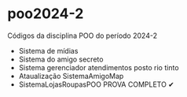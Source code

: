 # poo2024-2
Códigos da disciplina POO do período 2024-2

- Sistema de mídias 
- Sistema do amigo secreto 
- Sistema gerenciador atendimentos posto rio tinto 
- Ataualização SistemaAmigoMap
- SistemaLojasRoupasPOO PROVA COMPLETO ✔
